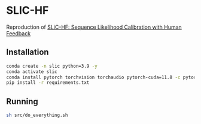# SLIC-HF

Reproduction of [SLiC-HF: Sequence Likelihood Calibration with Human Feedback](https://arxiv.org/abs/2305.10425)

## Installation

```sh
conda create -n slic python=3.9 -y
conda activate slic
conda install pytorch torchvision torchaudio pytorch-cuda=11.8 -c pytorch -c nvidia -y
pip install -r requirements.txt
```

## Running

```sh
sh src/do_everything.sh
```
